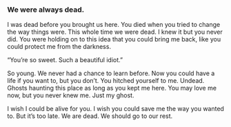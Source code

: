 ### We were always dead.

I was dead before you brought us here. You died when you tried to change the way things were. This whole time we were dead. I knew it but you never did. You were holding on to this idea that you could bring me back, like you could protect me from the darkness.

“You’re so sweet. Such a beautiful idiot.”

So young. We never had a chance to learn before. Now you could have a life if you want to, but you don’t. You hitched yourself to me. Undead. Ghosts haunting this place as long as you kept me here. You may love me now, but you never knew me. Just my ghost.

I wish I could be alive for you. I wish you could save me the way you wanted to. But it’s too late. We are dead. We should go to our rest. 